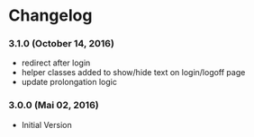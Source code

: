# Changelog

### 3.1.0 (October 14, 2016)
  - redirect after login
  - helper classes added to show/hide text on login/logoff page
  - update prolongation logic

### 3.0.0 (Mai 02, 2016)
  - Initial Version
